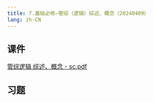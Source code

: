 ```yaml
---
title: 7.基础必修—管综（逻辑）综述、概念（20240409）
lang: zh-CN
---
```



## 课件
[管综逻辑 综述、概念 - sc.pdf](..%2F..%2Fpublic%2Flogic%2F2.%E9%80%BB%E8%BE%91-%E6%AD%A3%E5%BC%8F%E8%AF%BE%2F7.%E5%9F%BA%E7%A1%80%E5%BF%85%E4%BF%AE%E2%80%94%E7%AE%A1%E7%BB%BC%EF%BC%88%E9%80%BB%E8%BE%91%EF%BC%89%E7%BB%BC%E8%BF%B0%E3%80%81%E6%A6%82%E5%BF%B5%EF%BC%8820240409%EF%BC%89%2F%E7%AE%A1%E7%BB%BC%E9%80%BB%E8%BE%91%20%E7%BB%BC%E8%BF%B0%E3%80%81%E6%A6%82%E5%BF%B5%20-%20sc.pdf)
## 习题
```



```

